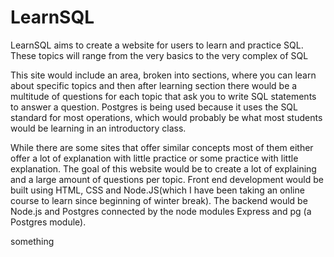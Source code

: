 # LearnSQL

LearnSQL aims to create a website for users to learn and practice SQL. These topics will range from the very basics to the very complex of SQL

This site would include an area, broken into sections, where you can learn about specific topics and then after learning section there
would be a multitude of questions for each topic that ask you to write SQL statements to answer a question.
Postgres is being used because it uses the SQL standard for most operations, which would probably be what most students would be learning
in an introductory class.

While there are some sites that offer similar concepts most of them either offer a lot of explanation with little practice or some practice with little explanation. The goal of this website would be to create a lot of explaining and a large amount of questions per topic.
Front end development would be built using HTML, CSS and Node.JS(which I have been taking an online course to learn since beginning of winter break). The backend would be Node.js and Postgres connected by the node modules Express and pg (a Postgres module).

something
